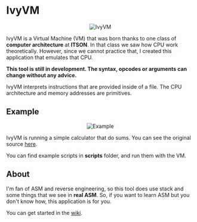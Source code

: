 # IvyVM

<p align="center">
  <img src="https://user-images.githubusercontent.com/520683/65299119-fe1a0580-db22-11e9-95b2-4753c277a6d6.png" alt="IvyVM"/>
</p>

IvyVM is a Virtual Machine (VM) that was born thanks to one class of **computer architecture** at **ITSON**. In that class we saw how CPU work theoretically. However, since we cannot practice that, I created this application that emulates that CPU.

**This tool is still in development. The syntax, opcodes or arguments can change without any advice.**

IvyVM interprets instructions that are provided inside of a file. The CPU architecture and memory addresses are primitives.

## Example

<p align="center">
  <img src="https://user-images.githubusercontent.com/520683/65394880-cb9d2200-dd47-11e9-82cb-1db309dc0c78.png" alt="Example"/>
</p>

IvyVM is running a simple calculator that do sums. You can see the original source [here](https://github.com/BrayanIribe/IvyVM/blob/master/scripts/calc.ivy).

You can find example scripts in **scripts** folder, and run them with the VM.

## About

I'm fan of ASM and reverse engineering, so this tool does use stack and some things that we see in **real ASM**. So, if you want to learn ASM but you don't know how, this application is for you.

You can get started in the [wiki](https://github.com/BrayanIribe/IvyVM/wiki/Home).